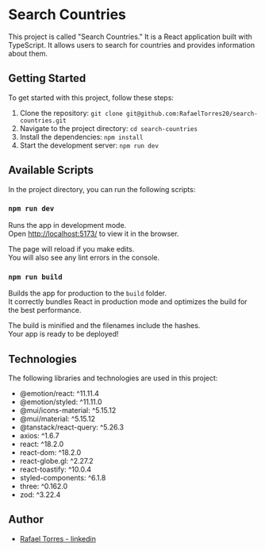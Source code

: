 # Search Countries

This project is called "Search Countries." It is a React application built with TypeScript. It allows users to search for countries and provides information about them.

## Getting Started

To get started with this project, follow these steps:

1. Clone the repository: `git clone git@github.com:RafaelTorres20/search-countries.git`
2. Navigate to the project directory: `cd search-countries`
3. Install the dependencies: `npm install`
4. Start the development server: `npm run dev`

## Available Scripts

In the project directory, you can run the following scripts:



### `npm run dev`

Runs the app in development mode.\
Open [http://localhost:5173/](http://localhost:5173/) to view it in the browser.

The page will reload if you make edits.\
You will also see any lint errors in the console.

### `npm run build`

Builds the app for production to the `build` folder.\
It correctly bundles React in production mode and optimizes the build for the best performance.

The build is minified and the filenames include the hashes.\
Your app is ready to be deployed!

## Technologies

The following libraries and technologies are used in this project:

- @emotion/react: ^11.11.4
- @emotion/styled: ^11.11.0
- @mui/icons-material: ^5.15.12
- @mui/material: ^5.15.12
- @tanstack/react-query: ^5.26.3
- axios: ^1.6.7
- react: ^18.2.0
- react-dom: ^18.2.0
- react-globe.gl: ^2.27.2
- react-toastify: ^10.0.4
- styled-components: ^6.1.8
- three: ^0.162.0
- zod: ^3.22.4

## Author

- [Rafael Torres - linkedin](https://www.linkedin.com/in/rafaeltorres20/)
